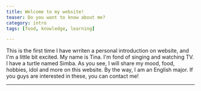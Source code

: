 ```yaml
---
title: Welcome to my website!
teaser: Do you want to know about me?
category: intro
tags: [food, knowledge, learning]

---
```


This is the first time I have wrriten a personal introduction on website, and I'm a little bit excited. My name is Tina. I'm fond of singing and watching TV. I have a turtle named Simba. As you see, I will share my mood, food, hobbies, idol and more on this website. By the way, I am an English major. If you guys are interested in these, you can contact me!

---

[^1]: 
    Such as footnotes.

[kd]: http://kramdown.gettalong.org/
[rd]: https://github.com/davidfstr/rdiscount
[rc]: https://github.com/vmg/redcarpet
[kds]: https://kramdown.gettalong.org/syntax.html
